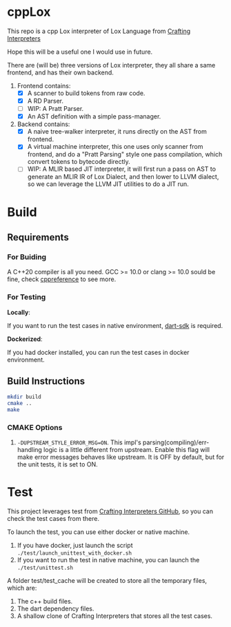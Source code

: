 # cppLox

This repo is a cpp Lox interpreter of Lox Language from [Crafting Interpreters](https://craftinginterpreters.com/)

Hope this will be a useful one I would use in future.

There are (will be) three versions of Lox interpreter, they all share a same frontend, and has their own backend.

1. Frontend contains:
    - [x] A scanner to build tokens from raw code.
    - [x] A RD Parser.
    - [ ] WIP: A Pratt Parser.
    - [x] An AST definition with a simple pass-manager.

2. Backend contains:
   - [x] A naive tree-walker interpreter, it runs directly on the AST from frontend.
   - [x] A virtual machine interpreter, this one uses only scanner from frontend, and do a "Pratt Parsing" style one
     pass compilation, which convert tokens to bytecode directly.
   - [ ] WIP: A MLIR based JIT interpreter, it will first run a pass on AST to generate an MLIR IR of Lox Dialect, and
     then lower to LLVM dialect, so we can leverage the LLVM JIT utilities to do a JIT run.

# Build

## Requirements

### For Buiding

A C++20 compiler is all you need. GCC >= 10.0 or clang >= 10.0 sould be fine,
check [cppreference](https://en.cppreference.com/w/cpp/compiler_support/20) to see more.

### For Testing

**Locally**:

If you want to run the test cases in native environment, [dart-sdk](https://dart.dev/tools/sdk) is required.

**Dockerized**:

If you had docker installed, you can run the test cases in docker environment.

## Build Instructions

```bash
mkdir build
cmake ..
make
```

### CMAKE Options

1. `-DUPSTREAM_STYLE_ERROR_MSG=ON`. This impl's parsing(compiling)/err-handling logic is a little different from
   upstream. Enable this flag will make error messages behaves like upstream. It is OFF by default, but for the unit
   tests, it is set to ON.

# Test

This project leverages test from [Crafting Interpreters GitHub](https://github.com/munificent/craftinginterpreters), so
you can check the test cases from there.

To launch the test, you can use either docker or native machine.

1. If you have docker, just launch the script `./test/launch_unittest_with_docker.sh`
2. If you want to run the test in native machine, you can launch the `./test/unittest.sh`

A folder test/test_cache will be created to store all the temporary files, which are:

1. The c++ build files.
2. The dart dependency files.
3. A shallow clone of Crafting Interpreters that stores all the test cases.
